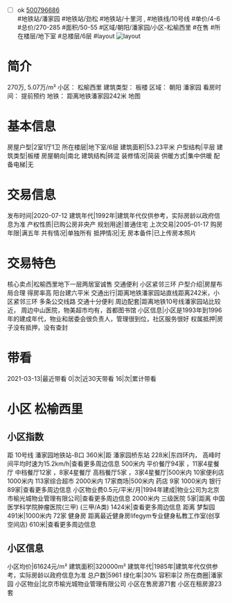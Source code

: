 - [ ] ok [500796686](https://bj.5i5j.com/ershoufang/500796686.html)  
 #地铁站/潘家园 #地铁站/劲松 #地铁站/十里河 ,  #地铁线/10号线
#单价/4-6 #总价/270-285 #面积/50-55   #区域/朝阳/潘家园/小区-松榆西里 #在售 #所在楼层/地下室 #总楼层/6层 #layout 
![layout](http://image2a.5i5j.com/scm/HOUSE_CUSTOMER/b5adb1eacf134a76a8cfe7161410445f.jpg_P5.jpg) 
# 简介 
 270万,  5.07万/m² 
小区： 松榆西里
建筑类型： 板楼
区域： 朝阳 潘家园
看房时间： 提前预约
地铁： 距离地铁潘家园242米 地图
# 基本信息 
 房屋户型|2室1厅1卫
所在楼层|地下室/6层
建筑面积|53.23平米
户型结构|平层
建筑类型|板楼
房屋朝向|南北
建筑结构|砖混
装修情况|简装
供暖方式|集中供暖
配备电梯|无
# 交易信息 
 发布时间|2020-07-12
建筑年代|1992年|建筑年代仅供参考，实际房龄以政府信息为准
产权性质|已购公房非央产
规划用途|普通住宅
上次交易|2005-01-17
购房年限|满五年
共有情况|单独所有
抵押情况|无
房本备件|已上传房本照片
# 交易特色 
 核心卖点|松榆西里地下一层两居室诚售 交通便利 小区紧邻三环
户型介绍|房屋布局合理 得房率高 阳台建六平米
交通出行|距离地铁潘家园站直线距离242米，小区紧邻三环 多条公交线路 交通十分便利
周边配套|距离地铁10号线潘家园站比较近， 周边中山医院，物美超市均有，首都图书馆
小区信息|小区是1993年到1996年的建成年代，物业和居委会很负责人，管理很到位，社区服务很好
权属抵押|房子没有抵押，没有查封
# 带看 
 2021-03-13|最近带看	 0|次|近30天带看	 16|次|累计带看
# 小区 松榆西里
## 小区指数 
 距 10号线 潘家园地铁站-B口 360米|距 潘家园桥东站 228米|东四环内， 高峰时间平均时速为15.2km/h|查看更多周边信息
500米内 平价餐厅94家 ，11家4星餐厅
中档餐厅12家 ，8家4星餐厅
高档餐厅5家 ，3家4星餐厅|500米内 10家便利店
1000米内 113家综合超市
2000米内 17家商场|500米内 药店 9家
1000米内 银行 89家|查看更多周边信息
小区物业费0.5元/平米/月|1994年建成|物业公司为北京市榆光城物业管理有限公司|查看更多周边信息
2000米内 三级医院 5家|距离 中国医学科学院肿瘤医院(三甲) (三甲/A类) 1424米|查看更多周边信息
距离 梦梨园 491米|1000米内 72家 健身房
距离最近健身房lifegym专业健身私教工作室(创享空间店) 610米|查看更多周边信息
## 小区信息 
 小区均价|61624元/m²
建筑面积|320000m²
建筑年代|1985年|建筑年代仅供参考，实际房龄以政府信息为准
总户数|5961
绿化率|30%
容积率|2
所在商圈|潘家园
小区物业|北京市榆光城物业管理有限公司
小区在售房源71套
小区在租房源23套
